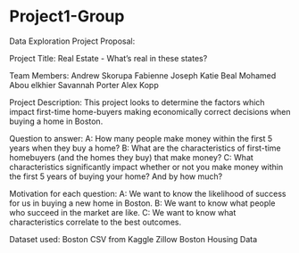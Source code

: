 # Project1-Group
Data Exploration Project Proposal:

Project Title: Real Estate - What’s real in these states?

Team Members:
Andrew Skorupa
Fabienne Joseph
Katie Beal
Mohamed Abou elkhier
Savannah Porter
Alex Kopp

Project Description:
This project looks to determine the factors which impact first-time home-buyers making economically correct decisions when buying a home in Boston.

Question to answer:
A: How many people make money within the first 5 years when they buy a home?
B: What are the characteristics of first-time homebuyers (and the homes they buy) that make money?
C: What characteristics significantly impact whether or not you make money within the first 5 years of buying your home? And by how much?

Motivation for each question:
A: We want to know the likelihood of success for us in buying a new home in Boston.
B: We want to know what people who succeed in the market are like.
C: We want to know what characteristics correlate to the best outcomes.

Dataset used:
Boston CSV from Kaggle
Zillow Boston Housing Data

